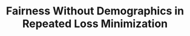 ---
title: "Fairness Without Demographics in Repeated Loss Minimization"
link: "https://arxiv.org/abs/1806.08010"
authors:
  - name: Hongseok Namkoong
  - name: Tatsunori Hashimoto
    url: https://thashim.github.io/
  - name: Megha Srivastava
  - name: Percy Liang
    url: https://cs.stanford.edu/~pliang/

year: 2018
url_code: https://worksheets.codalab.org/worksheets/0x17a501d37bbe49279b0c70ae10813f4c/

# Publication name and optional abbreviated publication name.
publication: "International Conference on Machine Learning (ICML)"
publication_short: "ICML Best Paper Runner-up Award"
---